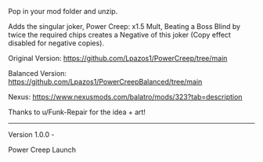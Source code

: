 Pop in your mod folder and unzip.

Adds the singular joker, Power Creep: x1.5 Mult, Beating a Boss Blind by twice the required chips creates a Negative of this joker (Copy effect disabled for negative copies).

Original Version: https://github.com/Lpazos1/PowerCreep/tree/main

Balanced Version: https://github.com/Lpazos1/PowerCreepBalanced/tree/main

Nexus: https://www.nexusmods.com/balatro/mods/323?tab=description

Thanks to u/Funk-Repair for the idea + art!

------------------------------------

Version 1.0.0 -

Power Creep Launch
